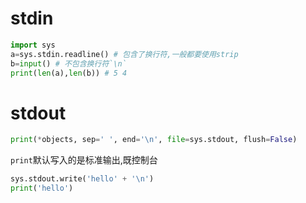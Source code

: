 # stdin
```python
import sys
a=sys.stdin.readline() # 包含了换行符,一般都要使用strip
b=input() # 不包含换行符`\n`
print(len(a),len(b)) # 5 4
```


# stdout
```python
print(*objects, sep=' ', end='\n', file=sys.stdout, flush=False)
```
`print`默认写入的是标准输出,既控制台



```python
sys.stdout.write('hello' + '\n')
print('hello')
```